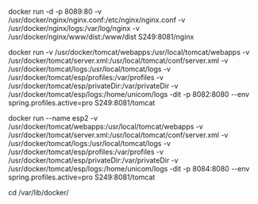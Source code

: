 

docker run -d -p 8089:80 -v /usr/docker/nginx/nginx.conf:/etc/nginx/nginx.conf -v /usr/docker/nginx/logs:/var/log/nginx -v /usr/docker/nginx/www/dist:/www/dist S249:8081/nginx





docker run -v /usr/docker/tomcat/webapps:/usr/local/tomcat/webapps -v /usr/docker/tomcat/server.xml:/usr/local/tomcat/conf/server.xml -v /usr/docker/tomcat/logs:/usr/local/tomcat/logs -v /usr/docker/tomcat/esp/profiles:/var/profiles -v /usr/docker/tomcat/esp/privateDir:/var/privateDir -v /usr/docker/tomcat/esp/logs:/home/unicom/logs -dit -p 8082:8080  --env spring.profiles.active=pro  S249:8081/tomcat  

docker run --name esp2 -v /usr/docker/tomcat/webapps:/usr/local/tomcat/webapps -v /usr/docker/tomcat/server.xml:/usr/local/tomcat/conf/server.xml -v /usr/docker/tomcat/logs:/usr/local/tomcat/logs -v /usr/docker/tomcat/esp/profiles:/var/profiles -v /usr/docker/tomcat/esp/privateDir:/var/privateDir -v /usr/docker/tomcat/esp/logs:/home/unicom/logs -dit -p 8084:8080  --env spring.profiles.active=pro  S249:8081/tomcat  



 cd /var/lib/docker/